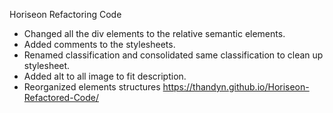 Horiseon Refactoring Code
- Changed all the div elements to the relative semantic elements.
- Added comments to the stylesheets. 
- Renamed classification and consolidated same classification to clean up stylesheet.
- Added alt to all image to fit description.
- Reorganized elements structures
https://thandyn.github.io/Horiseon-Refactored-Code/